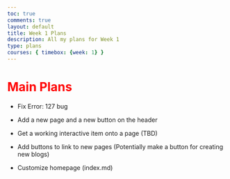 ```yaml
---
toc: true
comments: true
layout: default
title: Week 1 Plans
description: All my plans for Week 1
type: plans
courses: { timebox: {week: 1} }
---
```


# <span style="color: red;">Main Plans</span>


- Fix Error: 127 bug

- Add a new page and a new button on the header

- Get a working interactive item onto a page (TBD)

- Add buttons to link to new pages (Potentially make a button for creating new blogs)

- Customize homepage (index.md)